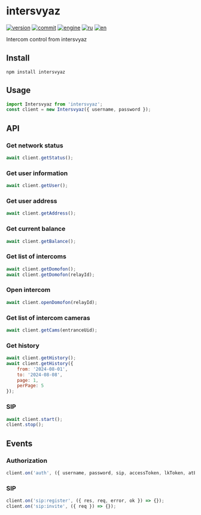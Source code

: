 # intersvyaz

[![version](https://img.shields.io/npm/v/intersvyaz.svg)](https://www.npmjs.org/package/intersvyaz)
[![commit](https://img.shields.io/github/last-commit/alex2844/node-intersvyaz.svg)](https://github.com/alex2844/node-intersvyaz)
[![engine](https://img.shields.io/badge/Node--RED-contrib--intersvyaz-red.svg)](node-red/README.md)
[![ru](https://img.shields.io/badge/lang-ru-white)](../ru/README.md)
[![en](https://img.shields.io/badge/lang-en-white)](README.md)

Intercom control from intersvyaz


## Install

``` shell
npm install intersvyaz
```


## Usage

```javascript
import Intersvyaz from 'intersvyaz';
const client = new Intersvyaz({ username, password });
```


## API

### Get network status
```javascript
await client.getStatus();
```

### Get user information
```javascript
await client.getUser();
```

### Get user address
```javascript
await client.getAddress();
```

### Get current balance
```javascript
await client.getBalance();
```

### Get list of intercoms
```javascript
await client.getDomofon();
await client.getDomofon(relayId);
```

### Open intercom
```javascript
await client.openDomofon(relayId);
```

### Get list of intercom cameras
```javascript
await client.getCams(entranceUid);
```

### Get history
```javascript
await client.getHistory();
await client.getHistory({
    from: '2024-08-01',
    to: '2024-08-08',
    page: 1,
    perPage: 5
});
```

### SIP
```javascript
await client.start();
client.stop();
```


## Events

### Authorization
```javascript
client.on('auth', ({ username, password, sip, accessToken, lkToken, atExpiredTime, ltExpiredTime }) => {});
```

### SIP
```javascript
client.on('sip:register', ({ res, req, error, ok }) => {});
client.on('sip:invite', ({ req }) => {});
```
